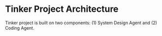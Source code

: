 # Tinker Project Architecture

Tinker project is built on two components: (1) System Design Agent and (2) Coding Agent.
